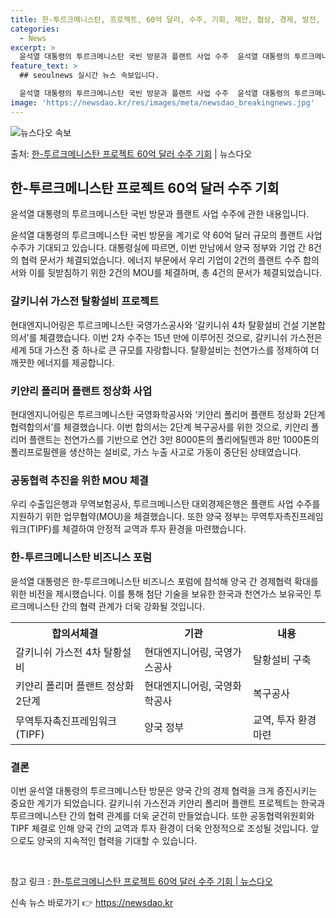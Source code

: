 ```yaml
---
title: 한-투르크메니스탄, 프로젝트, 60억 달러, 수주, 기회, 제안, 협상, 경제, 발전, 가능
categories:
  - News
excerpt: >
  윤석열 대통령의 투르크메니스탄 국빈 방문과 플랜트 사업 수주  윤석열 대통령의 투르크메니스탄 국빈 방문을 계…
feature_text: >
  ## seoulnews 실시간 뉴스 속보입니다.

  윤석열 대통령의 투르크메니스탄 국빈 방문과 플랜트 사업 수주  윤석열 대통령의 투르크메니스탄 국빈 방문을 계…
image: 'https://newsdao.kr/res/images/meta/newsdao_breakingnews.jpg'
---
```


![뉴스다오 속보](https://newsdao.kr/res/images/meta/newsdao_breakingnews.jpg)

<p>출처: <a href="https://newsdao.kr/4170" rel="dofollow">한-투르크메니스탄 프로젝트 60억 달러 수주 기회</a> | 뉴스다오</p>

<h2 data-ke-size="size26">한-투르크메니스탄 프로젝트 60억 달러 수주 기회</h2>
윤석열 대통령의 투르크메니스탄 국빈 방문과 플랜트 사업 수주에 관한 내용입니다.

<p data-ke-size="size16">윤석열 대통령의 투르크메니스탄 국빈 방문을 계기로 약 60억 달러 규모의 플랜트 사업 수주가 기대되고 있습니다. 대통령실에 따르면, 이번 만남에서 양국 정부와 기업 간 8건의 협력 문서가 체결되었습니다. 에너지 부문에서 우리 기업이 2건의 플랜트 수주 합의서와 이를 뒷받침하기 위한 2건의 MOU를 체결하며, 총 4건의 문서가 체결되었습니다.</p>

<h3 data-ke-size="size24">갈키니쉬 가스전 탈황설비 프로젝트</h3>
<p data-ke-size="size16">현대엔지니어링은 투르크메니스탄 국영가스공사와 ‘갈키니쉬 4차 탈황설비 건설 기본합의서’를 체결했습니다. 이번 2차 수주는 15년 만에 이루어진 것으로, 갈키니쉬 가스전은 세계 5대 가스전 중 하나로 큰 규모를 자랑합니다. 탈황설비는 천연가스를 정제하여 더 깨끗한 에너지를 제공합니다.</p>

<h3 data-ke-size="size24">키얀리 폴리머 플랜트 정상화 사업</h3>
<p data-ke-size="size16">현대엔지니어링은 투르크메니스탄 국영화학공사와 ‘키얀리 폴리머 플랜트 정상화 2단계 협력합의서’를 체결했습니다. 이번 합의서는 2단계 복구공사를 위한 것으로, 키얀리 폴리머 플랜트는 천연가스를 기반으로 연간 3만 8000톤의 폴리에틸렌과 8만 1000톤의 폴리프로필렌을 생산하는 설비로, 가스 누출 사고로 가동이 중단된 상태였습니다.</p>

<h3 data-ke-size="size24">공동협력 추진을 위한 MOU 체결</h3>
<p data-ke-size="size16">우리 수출입은행과 무역보험공사, 투르크메니스탄 대외경제은행은 플랜트 사업 수주를 지원하기 위한 업무협약(MOU)을 체결했습니다. 또한 양국 정부는 무역투자촉진프레임워크(TIPF)를 체결하여 안정적 교역과 투자 환경을 마련했습니다.</p>

<h3 data-ke-size="size24">한-투르크메니스탄 비즈니스 포럼</h3>
<p data-ke-size="size16">윤석열 대통령은 한-투르크메니스탄 비즈니스 포럼에 참석해 양국 간 경제협력 확대를 위한 비전을 제시했습니다. 이를 통해 첨단 기술을 보유한 한국과 천연가스 보유국인 투르크메니스탄 간의 협력 관계가 더욱 강화될 것입니다.</p>

<table>
	<tr>
		<th>합의서체결</th>
		<th>기관</th>
		<th>내용</th>
	</tr>
	<tr>
		<td>갈키니쉬 가스전 4차 탈황설비</td>
		<td>현대엔지니어링, 국영가스공사</td>
		<td>탈황설비 구축</td>
	</tr>
	<tr>
		<td>키얀리 폴리머 플랜트 정상화 2단계</td>
		<td>현대엔지니어링, 국영화학공사</td>
		<td>복구공사</td>
	</tr>
	<tr>
		<td>무역투자촉진프레임워크 (TIPF)</td>
		<td>양국 정부</td>
		<td>교역, 투자 환경 마련</td>
	</tr>
</table>

<h3 data-ke-size="size24">결론</h3>
<p data-ke-size="size16">이번 윤석열 대통령의 투르크메니스탄 방문은 양국 간의 경제 협력을 크게 증진시키는 중요한 계기가 되었습니다. 갈키니쉬 가스전과 키얀리 폴리머 플랜트 프로젝트는 한국과 투르크메니스탄 간의 협력 관계를 더욱 굳건히 만들었습니다. 또한 공동협력위원회와 TIPF 체결로 인해 양국 간의 교역과 투자 환경이 더욱 안정적으로 조성될 것입니다. 앞으로도 양국의 지속적인 협력을 기대할 수 있습니다.</p>

<p data-ke-size="size16">&nbsp;</p>

참고 링크 : <a href="https://newsdao.kr/4170">한-투르크메니스탄 프로젝트 60억 달러 수주 기회 | 뉴스다오</a> 

신속 뉴스 바로가기 👉 <a href="https://newsdao.kr" rel="dofollow">https://newsdao.kr</a>



